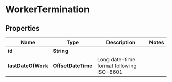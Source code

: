 

# WorkerTermination


## Properties

| Name | Type | Description | Notes |
|------------ | ------------- | ------------- | -------------|
|**id** | **String** |  |  |
|**lastDateOfWork** | **OffsetDateTime** | Long date-time format following ISO-8601 |  |



